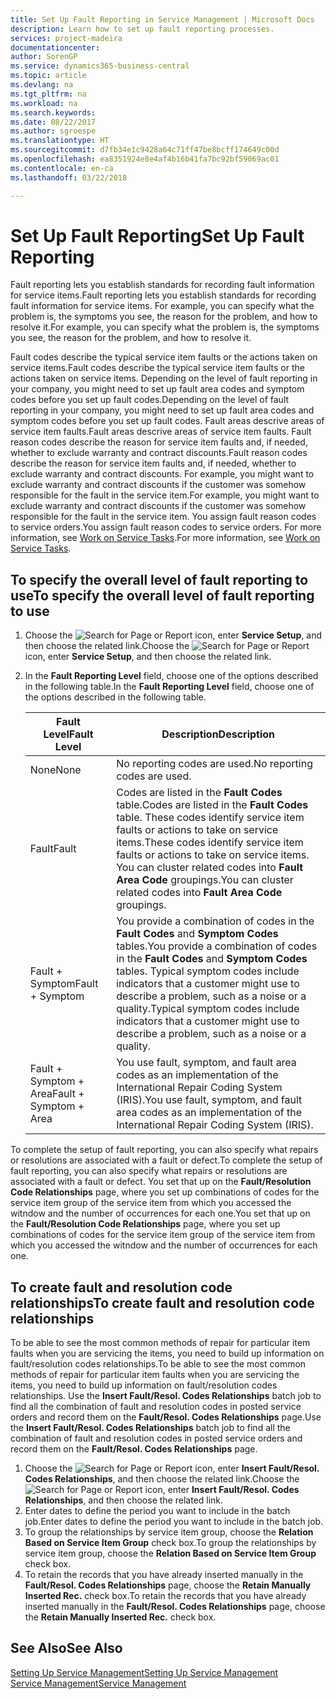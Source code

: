 ```yaml
---
title: Set Up Fault Reporting in Service Management | Microsoft Docs
description: Learn how to set up fault reporting processes.
services: project-madeira
documentationcenter: 
author: SorenGP
ms.service: dynamics365-business-central
ms.topic: article
ms.devlang: na
ms.tgt_pltfrm: na
ms.workload: na
ms.search.keywords: 
ms.date: 08/22/2017
ms.author: sgroespe
ms.translationtype: HT
ms.sourcegitcommit: d7fb34e1c9428a64c71ff47be8bcff174649c00d
ms.openlocfilehash: ea8351924e8e4af4b16b41fa7bc92bf59069ac01
ms.contentlocale: en-ca
ms.lasthandoff: 03/22/2018

---
```


# <a name="set-up-fault-reporting"></a><span data-ttu-id="e690b-103">Set Up Fault Reporting</span><span class="sxs-lookup"><span data-stu-id="e690b-103">Set Up Fault Reporting</span></span>
<span data-ttu-id="e690b-104">Fault reporting lets you establish standards for recording fault information for service items.</span><span class="sxs-lookup"><span data-stu-id="e690b-104">Fault reporting lets you establish standards for recording fault information for service items.</span></span> <span data-ttu-id="e690b-105">For example, you can specify what the problem is, the symptoms you see, the reason for the problem, and how to resolve it.</span><span class="sxs-lookup"><span data-stu-id="e690b-105">For example, you can specify what the problem is, the symptoms you see, the reason for the problem, and how to resolve it.</span></span>  

<span data-ttu-id="e690b-106">Fault codes describe the typical service item faults or the actions taken on service items.</span><span class="sxs-lookup"><span data-stu-id="e690b-106">Fault codes describe the typical service item faults or the actions taken on service items.</span></span> <span data-ttu-id="e690b-107">Depending on the level of fault reporting in your company, you might need to set up fault area codes and symptom codes before you set up fault codes.</span><span class="sxs-lookup"><span data-stu-id="e690b-107">Depending on the level of fault reporting in your company, you might need to set up fault area codes and symptom codes before you set up fault codes.</span></span> <span data-ttu-id="e690b-108">Fault areas descrive areas of service item faults.</span><span class="sxs-lookup"><span data-stu-id="e690b-108">Fault areas descrive areas of service item faults.</span></span> <span data-ttu-id="e690b-109">Fault reason codes describe the reason for service item faults and, if needed, whether to exclude warranty and contract discounts.</span><span class="sxs-lookup"><span data-stu-id="e690b-109">Fault reason codes describe the reason for service item faults and, if needed, whether to exclude warranty and contract discounts.</span></span> <span data-ttu-id="e690b-110">For example, you might want to exclude warranty and contract discounts if the customer was somehow responsible for the fault in the service item.</span><span class="sxs-lookup"><span data-stu-id="e690b-110">For example, you might want to exclude warranty and contract discounts if the customer was somehow responsible for the fault in the service item.</span></span> <span data-ttu-id="e690b-111">You assign fault reason codes to service orders.</span><span class="sxs-lookup"><span data-stu-id="e690b-111">You assign fault reason codes to service orders.</span></span> <span data-ttu-id="e690b-112">For more information, see [Work on Service Tasks](service-how-to-work-on-service-tasks.md).</span><span class="sxs-lookup"><span data-stu-id="e690b-112">For more information, see [Work on Service Tasks](service-how-to-work-on-service-tasks.md).</span></span>  

## <a name="to-specify-the-overall-level-of-fault-reporting-to-use"></a><span data-ttu-id="e690b-113">To specify the overall level of fault reporting to use</span><span class="sxs-lookup"><span data-stu-id="e690b-113">To specify the overall level of fault reporting to use</span></span>
1. <span data-ttu-id="e690b-114">Choose the ![Search for Page or Report](media/ui-search/search_small.png "Search for Page or Report icon") icon, enter **Service Setup**, and then choose the related link.</span><span class="sxs-lookup"><span data-stu-id="e690b-114">Choose the ![Search for Page or Report](media/ui-search/search_small.png "Search for Page or Report icon") icon, enter **Service Setup**, and then choose the related link.</span></span> 
2. <span data-ttu-id="e690b-115">In the **Fault Reporting Level** field, choose one of the options described in the following table.</span><span class="sxs-lookup"><span data-stu-id="e690b-115">In the **Fault Reporting Level** field, choose one of the options described in the following table.</span></span>  
  
    |<span data-ttu-id="e690b-116">**Fault Level**</span><span class="sxs-lookup"><span data-stu-id="e690b-116">**Fault Level**</span></span>|<span data-ttu-id="e690b-117">**Description**</span><span class="sxs-lookup"><span data-stu-id="e690b-117">**Description**</span></span>|  
    |------------|-------------|  
    |<span data-ttu-id="e690b-118">None</span><span class="sxs-lookup"><span data-stu-id="e690b-118">None</span></span> | <span data-ttu-id="e690b-119">No reporting codes are used.</span><span class="sxs-lookup"><span data-stu-id="e690b-119">No reporting codes are used.</span></span>|  
    |<span data-ttu-id="e690b-120">Fault</span><span class="sxs-lookup"><span data-stu-id="e690b-120">Fault</span></span> | <span data-ttu-id="e690b-121">Codes are listed in the **Fault Codes** table.</span><span class="sxs-lookup"><span data-stu-id="e690b-121">Codes are listed in the **Fault Codes** table.</span></span> <span data-ttu-id="e690b-122">These codes identify service item faults or actions to take on service items.</span><span class="sxs-lookup"><span data-stu-id="e690b-122">These codes identify service item faults or actions to take on service items.</span></span> <span data-ttu-id="e690b-123">You can cluster related codes into **Fault Area Code** groupings.</span><span class="sxs-lookup"><span data-stu-id="e690b-123">You can cluster related codes into **Fault Area Code** groupings.</span></span>|  
    |<span data-ttu-id="e690b-124">Fault + Symptom</span><span class="sxs-lookup"><span data-stu-id="e690b-124">Fault + Symptom</span></span> | <span data-ttu-id="e690b-125">You provide a combination of codes in the **Fault Codes** and **Symptom Codes** tables.</span><span class="sxs-lookup"><span data-stu-id="e690b-125">You provide a combination of codes in the **Fault Codes** and **Symptom Codes** tables.</span></span> <span data-ttu-id="e690b-126">Typical symptom codes include indicators that a customer might use to describe a problem, such as a noise or a quality.</span><span class="sxs-lookup"><span data-stu-id="e690b-126">Typical symptom codes include indicators that a customer might use to describe a problem, such as a noise or a quality.</span></span>|  
    |<span data-ttu-id="e690b-127">Fault + Symptom + Area</span><span class="sxs-lookup"><span data-stu-id="e690b-127">Fault + Symptom + Area</span></span> | <span data-ttu-id="e690b-128">You use fault, symptom, and fault area codes as an implementation of the International Repair Coding System (IRIS).</span><span class="sxs-lookup"><span data-stu-id="e690b-128">You use fault, symptom, and fault area codes as an implementation of the International Repair Coding System (IRIS).</span></span>|  
  
<span data-ttu-id="e690b-129">To complete the setup of fault reporting, you can also specify what repairs or resolutions are associated with a fault or defect.</span><span class="sxs-lookup"><span data-stu-id="e690b-129">To complete the setup of fault reporting, you can also specify what repairs or resolutions are associated with a fault or defect.</span></span> <span data-ttu-id="e690b-130">You set that up on the **Fault/Resolution Code Relationships** page, where you set up combinations of codes for the service item group of the service item from which you accessed the witndow and the number of occurrences for each one.</span><span class="sxs-lookup"><span data-stu-id="e690b-130">You set that up on the **Fault/Resolution Code Relationships** page, where you set up combinations of codes for the service item group of the service item from which you accessed the witndow and the number of occurrences for each one.</span></span>

## <a name="to-create-fault-and-resolution-code-relationships"></a><span data-ttu-id="e690b-131">To create fault and resolution code relationships</span><span class="sxs-lookup"><span data-stu-id="e690b-131">To create fault and resolution code relationships</span></span>
<!--this needs to go in a working with topic-->
<span data-ttu-id="e690b-132">To be able to see the most common methods of repair for particular item faults when you are servicing the items, you need to build up information on fault/resolution codes relationships.</span><span class="sxs-lookup"><span data-stu-id="e690b-132">To be able to see the most common methods of repair for particular item faults when you are servicing the items, you need to build up information on fault/resolution codes relationships.</span></span> <span data-ttu-id="e690b-133">Use the **Insert Fault/Resol. Codes Relationships** batch job to find all the combination of fault and resolution codes in posted service orders and record them on the **Fault/Resol. Codes Relationships** page.</span><span class="sxs-lookup"><span data-stu-id="e690b-133">Use the **Insert Fault/Resol. Codes Relationships** batch job to find all the combination of fault and resolution codes in posted service orders and record them on the **Fault/Resol. Codes Relationships** page.</span></span> 
  
1. <span data-ttu-id="e690b-134">Choose the ![Search for Page or Report](media/ui-search/search_small.png "Search for Page or Report icon") icon, enter **Insert Fault/Resol. Codes Relationships**, and then choose the related link.</span><span class="sxs-lookup"><span data-stu-id="e690b-134">Choose the ![Search for Page or Report](media/ui-search/search_small.png "Search for Page or Report icon") icon, enter **Insert Fault/Resol. Codes Relationships**, and then choose the related link.</span></span>  
2. <span data-ttu-id="e690b-135">Enter dates to define the period you want to include in the batch job.</span><span class="sxs-lookup"><span data-stu-id="e690b-135">Enter dates to define the period you want to include in the batch job.</span></span>  
3. <span data-ttu-id="e690b-136">To group the relationships by service item group, choose the **Relation Based on Service Item Group** check box.</span><span class="sxs-lookup"><span data-stu-id="e690b-136">To group the relationships by service item group, choose the **Relation Based on Service Item Group** check box.</span></span>  
4. <span data-ttu-id="e690b-137">To retain the records that you have already inserted manually in the **Fault/Resol. Codes Relationships** page, choose the **Retain Manually Inserted Rec.** check box.</span><span class="sxs-lookup"><span data-stu-id="e690b-137">To retain the records that you have already inserted manually in the **Fault/Resol. Codes Relationships** page, choose the **Retain Manually Inserted Rec.** check box.</span></span>  

## <a name="see-also"></a><span data-ttu-id="e690b-138">See Also</span><span class="sxs-lookup"><span data-stu-id="e690b-138">See Also</span></span>
[<span data-ttu-id="e690b-139">Setting Up Service Management</span><span class="sxs-lookup"><span data-stu-id="e690b-139">Setting Up Service Management</span></span>](service-setup-service.md)  
[<span data-ttu-id="e690b-140">Service Management</span><span class="sxs-lookup"><span data-stu-id="e690b-140">Service Management</span></span>](service-service.md)  


